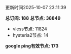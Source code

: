 更新时间2025-10-07 23:11:39

**总订阅: 188**
**总节点: 38849**
- vless节点: 11824
- hysteria2节点: 14

**google ping有效节点: 173**
